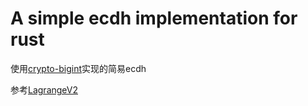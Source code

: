# A simple ecdh implementation for rust

使用[crypto-bigint](https://crates.io/crates/crypto-bigint)实现的简易ecdh

参考[LagrangeV2](https://github.com/LagrangeDev/LagrangeV2/blob/main/Lagrange.Core/Utility/Cryptography/EcdhProvider.cs)
